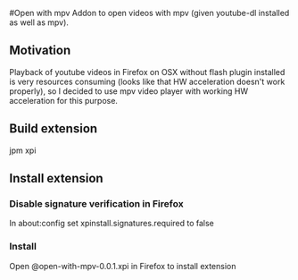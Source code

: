 #Open with mpv
Addon to open videos with mpv (given youtube-dl installed as well as mpv).

## Motivation

Playback of youtube videos in Firefox on OSX without flash plugin installed
is very resources consuming (looks like that HW acceleration doesn't work properly),
so I decided to use mpv video player with working HW acceleration for this purpose.

## Build extension

jpm xpi

## Install extension

### Disable signature verification in Firefox

In about:config set xpinstall.signatures.required to false

### Install

Open @open-with-mpv-0.0.1.xpi in Firefox to install extension
